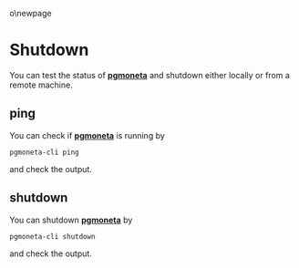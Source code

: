 o\newpage

# Shutdown

You can test the status of [**pgmoneta**](pgmoneta) and shutdown either locally or from a remote machine.

## ping

You can check if [**pgmoneta**](pgmoneta) is running by

```
pgmoneta-cli ping
```

and check the output.

## shutdown

You can shutdown [**pgmoneta**](pgmoneta) by

```
pgmoneta-cli shutdown
```

and check the output.
